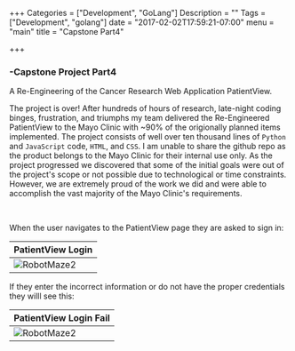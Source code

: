 +++
Categories = ["Development", "GoLang"]
Description = ""
Tags = ["Development", "golang"]
date = "2017-02-02T17:59:21-07:00"
menu = "main"
title = "Capstone Part4"

+++

### -Capstone Project Part4

A Re-Engineering of the Cancer Research Web Application PatientView.

The project is over! After hundreds of hours of research, late-night coding binges, frustration, and triumphs my team delivered the Re-Engineered PatientView to the Mayo Clinic with ~90% of the origionally planned items implemented. The project consists of well over ten thousand lines of `Python` and `JavaScript` code, `HTML`, and `CSS`. I am unable to share the github repo as the product belongs to the Mayo Clinic for their internal use only. As the project progressed we discovered that some of the initial goals were out of the project's scope or not possible due to technological or time constraints. However, we are extremely proud of the work we did and were able to accomplish the vast majority of the Mayo Clinic's requirements. 

<br>

When the user navigates to the PatientView page they are asked to sign in:

PatientView Login |
---|
![RobotMaze2](/images/pv_4/google_auth1.jpg) |

If they enter the incorrect information or do not have the proper credentials they willl see this:

PatientView Login Fail |
---|
![RobotMaze2](/images/pv_4/google_auth12.jpg) |